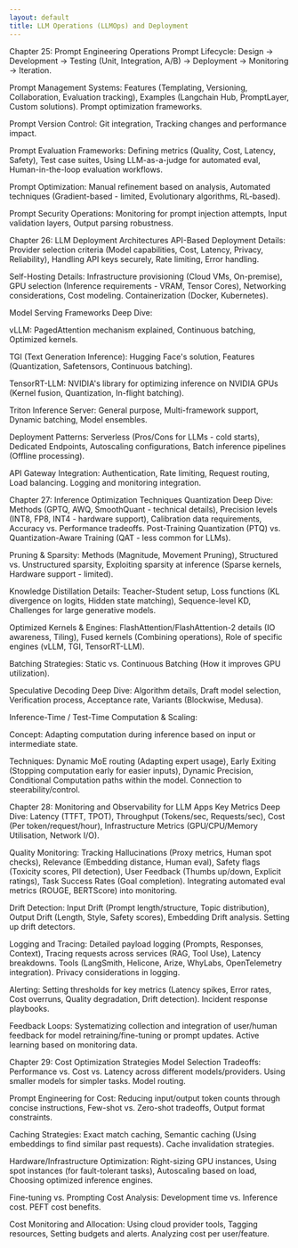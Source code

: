 ```yaml
---
layout: default
title: LLM Operations (LLMOps) and Deployment
---
```


Chapter 25: Prompt Engineering Operations
Prompt Lifecycle: Design -> Development -> Testing (Unit, Integration, A/B) -> Deployment -> Monitoring -> Iteration.

Prompt Management Systems: Features (Templating, Versioning, Collaboration, Evaluation tracking), Examples (Langchain Hub, PromptLayer, Custom solutions). Prompt optimization frameworks.

Prompt Version Control: Git integration, Tracking changes and performance impact.

Prompt Evaluation Frameworks: Defining metrics (Quality, Cost, Latency, Safety), Test case suites, Using LLM-as-a-judge for automated eval, Human-in-the-loop evaluation workflows.

Prompt Optimization: Manual refinement based on analysis, Automated techniques (Gradient-based - limited, Evolutionary algorithms, RL-based).

Prompt Security Operations: Monitoring for prompt injection attempts, Input validation layers, Output parsing robustness.

Chapter 26: LLM Deployment Architectures
API-Based Deployment Details: Provider selection criteria (Model capabilities, Cost, Latency, Privacy, Reliability), Handling API keys securely, Rate limiting, Error handling.

Self-Hosting Details: Infrastructure provisioning (Cloud VMs, On-premise), GPU selection (Inference requirements - VRAM, Tensor Cores), Networking considerations, Cost modeling. Containerization (Docker, Kubernetes).

Model Serving Frameworks Deep Dive:

vLLM: PagedAttention mechanism explained, Continuous batching, Optimized kernels.

TGI (Text Generation Inference): Hugging Face's solution, Features (Quantization, Safetensors, Continuous batching).

TensorRT-LLM: NVIDIA's library for optimizing inference on NVIDIA GPUs (Kernel fusion, Quantization, In-flight batching).

Triton Inference Server: General purpose, Multi-framework support, Dynamic batching, Model ensembles.

Deployment Patterns: Serverless (Pros/Cons for LLMs - cold starts), Dedicated Endpoints, Autoscaling configurations, Batch inference pipelines (Offline processing).

API Gateway Integration: Authentication, Rate limiting, Request routing, Load balancing. Logging and monitoring integration.

Chapter 27: Inference Optimization Techniques
Quantization Deep Dive: Methods (GPTQ, AWQ, SmoothQuant - technical details), Precision levels (INT8, FP8, INT4 - hardware support), Calibration data requirements, Accuracy vs. Performance tradeoffs. Post-Training Quantization (PTQ) vs. Quantization-Aware Training (QAT - less common for LLMs).

Pruning & Sparsity: Methods (Magnitude, Movement Pruning), Structured vs. Unstructured sparsity, Exploiting sparsity at inference (Sparse kernels, Hardware support - limited).

Knowledge Distillation Details: Teacher-Student setup, Loss functions (KL divergence on logits, Hidden state matching), Sequence-level KD, Challenges for large generative models.

Optimized Kernels & Engines: FlashAttention/FlashAttention-2 details (IO awareness, Tiling), Fused kernels (Combining operations), Role of specific engines (vLLM, TGI, TensorRT-LLM).

Batching Strategies: Static vs. Continuous Batching (How it improves GPU utilization).

Speculative Decoding Deep Dive: Algorithm details, Draft model selection, Verification process, Acceptance rate, Variants (Blockwise, Medusa).

Inference-Time / Test-Time Computation & Scaling:

Concept: Adapting computation during inference based on input or intermediate state.

Techniques: Dynamic MoE routing (Adapting expert usage), Early Exiting (Stopping computation early for easier inputs), Dynamic Precision, Conditional Computation paths within the model. Connection to steerability/control.

Chapter 28: Monitoring and Observability for LLM Apps
Key Metrics Deep Dive: Latency (TTFT, TPOT), Throughput (Tokens/sec, Requests/sec), Cost (Per token/request/hour), Infrastructure Metrics (GPU/CPU/Memory Utilisation, Network I/O).

Quality Monitoring: Tracking Hallucinations (Proxy metrics, Human spot checks), Relevance (Embedding distance, Human eval), Safety flags (Toxicity scores, PII detection), User Feedback (Thumbs up/down, Explicit ratings), Task Success Rates (Goal completion). Integrating automated eval metrics (ROUGE, BERTScore) into monitoring.

Drift Detection: Input Drift (Prompt length/structure, Topic distribution), Output Drift (Length, Style, Safety scores), Embedding Drift analysis. Setting up drift detectors.

Logging and Tracing: Detailed payload logging (Prompts, Responses, Context), Tracing requests across services (RAG, Tool Use), Latency breakdowns. Tools (LangSmith, Helicone, Arize, WhyLabs, OpenTelemetry integration). Privacy considerations in logging.

Alerting: Setting thresholds for key metrics (Latency spikes, Error rates, Cost overruns, Quality degradation, Drift detection). Incident response playbooks.

Feedback Loops: Systematizing collection and integration of user/human feedback for model retraining/fine-tuning or prompt updates. Active learning based on monitoring data.

Chapter 29: Cost Optimization Strategies
Model Selection Tradeoffs: Performance vs. Cost vs. Latency across different models/providers. Using smaller models for simpler tasks. Model routing.

Prompt Engineering for Cost: Reducing input/output token counts through concise instructions, Few-shot vs. Zero-shot tradeoffs, Output format constraints.

Caching Strategies: Exact match caching, Semantic caching (Using embeddings to find similar past requests). Cache invalidation strategies.

Hardware/Infrastructure Optimization: Right-sizing GPU instances, Using spot instances (for fault-tolerant tasks), Autoscaling based on load, Choosing optimized inference engines.

Fine-tuning vs. Prompting Cost Analysis: Development time vs. Inference cost. PEFT cost benefits.

Cost Monitoring and Allocation: Using cloud provider tools, Tagging resources, Setting budgets and alerts. Analyzing cost per user/feature.
